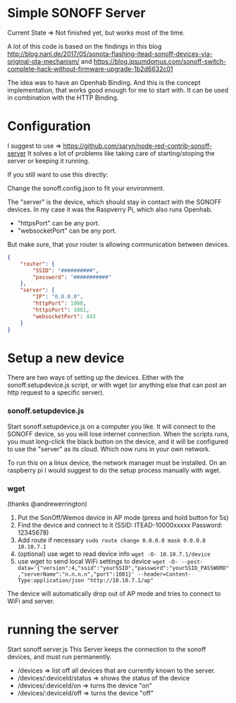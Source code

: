# Simple SONOFF Server
Current State => Not finished yet, but works most of the time.

A lot of this code is based on the findings in this blog
http://blog.nanl.de/2017/05/sonota-flashing-itead-sonoff-devices-via-original-ota-mechanism/
and
https://blog.ipsumdomus.com/sonoff-switch-complete-hack-without-firmware-upgrade-1b2d6632c01

The idea was to have an Openhab Binding. And this is the concept implementation, that works good enough for me to start with. It can be used in combination with the HTTP Binding.

# Configuration

I suggest to use => https://github.com/saryn/node-red-contrib-sonoff-server
It solves a lot of problems like taking care of starting/stoping the server or keeping it running.

If you still want to use this directly:

Change the sonoff.config.json to fit your environment.

The "server" is the device, which should stay in contact with the SONOFF devices. In my case it was the Raspverry Pi, which also runs Openhab.

* "httpsPort" can be any port.
* "websocketPort" can be any port.

But make sure, that your router is allowing communication between devices.

```json
{
    "router": {
        "SSID": "##########",
        "password": "###########"
    },
    "server": {
        "IP": "0.0.0.0",
        "httpPort": 1080,
        "httpsPort": 1081,
        "websocketPort": 443
    }
}
```

# Setup a new device
There are two ways of setting up the devices. Either with the sonoff.setupdevice.js script, or with wget (or anything else that can post an http request to a specific server).

### sonoff.setupdevice.js
Start sonoff.setupdevice.js on a computer you like. It will connect to the SONOFF device, so you will lose internet connection. When the scripts runs, you must long-click the black button on the device, and it will be configured to use the "server" as its cloud. Which now runs in your own network.

To run this on a linux device, the network manager must be installed. On an raspberry pi I would suggest to do the setup process manually with wget.

### wget
(thanks @andrewerrington)
1. Put the SonOff/Wemos device in AP mode (press and hold button for 5s)
1. Find the device and connect to it (SSID: ITEAD-10000xxxxx Password: 12345678)
1. Add route if necessary `sudo route change 0.0.0.0 mask 0.0.0.0 10.10.7.1`
1. (optional) use wget to read device info `wget -O- 10.10.7.1/device`
1. use wget to send local WiFi settings to device `wget -O- --post-data='{"version":4,"ssid":"yourSSID","password":"yourSSID_PASSWORD","serverName":"n.n.n.n","port":1081}' --header=Content-Type:application/json "http://10.10.7.1/ap"`

The device will automatically drop out of AP mode and tries to connect to WiFi and server.

# running the server
Start sonoff.server.js 
This Server keeps the connection to the sonoff devices, and must run permanently.

* /devices => list off all devices that are currently known to the server.
* /devices/:deviceId/status => shows the status of the device 
* /devices/:deviceId/on => turns the device "on" 
* /devices/:deviceId/off => turns the device "off" 
